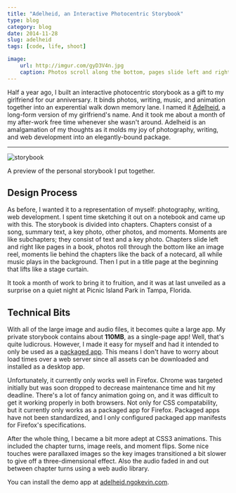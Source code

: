 ```yaml
---
title: "Adelheid, an Interactive Photocentric Storybook"
type: blog
category: blog
date: 2014-11-28
slug: adelheid
tags: [code, life, shoot]

image:
    url: http://imgur.com/gyD3V4n.jpg
    caption: Photos scroll along the bottom, pages slide left and right.
---
```


Half a year ago, I built an interactive photocentric storybook as a gift to my
girlfriend for our anniversary. It binds photos, writing, music, and animation
together into an experential walk down memory lane. I named it
[Adelheid](http://github.com/ngokevin/adelheid), a long-form version of my
girlfriend's name. And it took me about a month of my after-work free time
whenever she wasn't around. Adelheid is an amalgamation of my thoughts as it
molds my joy of photography, writing, and web development
into an elegantly-bound package.

---

![storybook](http://i.imgur.com/dHUr9nR.gif)
<div class="page-caption"><span>
  A preview of the personal storybook I put together.
</span></div>

## Design Process

As before, I wanted it to a representation of myself: photography, writing, web
development. I spent time sketching it out on a notebook and came up with this.
The storybook is divided into chapters. Chapters consist of a song, summary
text, a key photo, other photos, and moments. Moments are like subchapters;
they consist of text and a key photo. Chapters slide left and right like pages
in a book, photos roll through the bottom like an image reel, moments lie
behind the chapters like the back of a notecard, all while music plays in the
background. Then I put in a title page at the beginning that lifts like a stage
curtain.

It took a month of work to bring it to fruition, and it was at last unveiled as
a surprise on a quiet night at Picnic Island Park in Tampa, Florida.

## Technical Bits

With all of the large image and audio files, it becomes quite a large app. My
private storybook contains about **110MB**, as a single-page app! Well, that's
quite ludicrous. However, I made it easy for myself and had it intended to only
be used as a [packaged app](https://developer.mozilla.org/Marketplace/Options/Packaged_apps).
This means I don't have to worry about load times over a web server since all
assets can be downloaded and installed as a desktop app.

Unfortunately, it currently only works well in Firefox. Chrome was targeted
initially but was soon dropped to decrease maintenance time and hit my
deadline. There's a lot of fancy animation going on, and it was difficult to
get it working properly in both browsers. Not only for CSS compatability, but
it currently only works as a packaged app for Firefox. Packaged apps have not
been standardized, and I only configured packaged app manifests for Firefox's
specifications.

After the whole thing, I became a bit more adept at CSS3 animations. This
included the chapter turns, image reels, and moment flips.  Some nice touches
were parallaxed images so the key images transitioned a bit slower to give off
a three-dimensional effect. Also the audio faded in and out between chapter
turns using a web audio library.

You can install the demo app at
[adelheid.ngokevin.com](http://adelheid.ngokevin.com).
